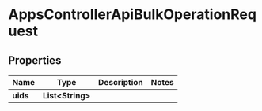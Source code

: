 

# AppsControllerApiBulkOperationRequest


## Properties

| Name | Type | Description | Notes |
|------------ | ------------- | ------------- | -------------|
|**uids** | **List&lt;String&gt;** |  |  |




